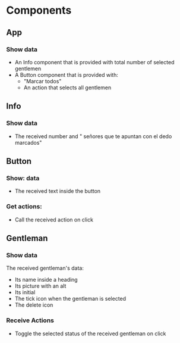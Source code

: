 # Components

## App

### Show data

- An Info component that is provided with total number of selected gentlemen
- A Button component that is provided with:
  - "Marcar todos"
  - An action that selects all gentlemen


## Info

### Show data

- The received number and " señores que te apuntan con el dedo marcados"

## Button

### Show: data

- The received text inside the button

### Get actions:

- Call the received action on click

## Gentleman

### Show data

The received gentleman's data:

- Its name inside a heading
- Its picture with an alt
- Its initial
- The tick icon when the gentleman is selected
- The delete icon

### Receive Actions

- Toggle the selected status of the received gentleman on click


